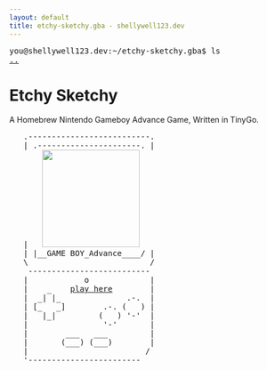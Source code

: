 ```yaml
---
layout: default
title: etchy-sketchy.gba - shellywell123.dev
---
```

<pre>
you@shellywell123.dev:~/etchy-sketchy.gba$ ls
<a href="./index.html">..</a>
</pre>

# Etchy Sketchy
A Homebrew Nintendo Gameboy Advance Game, Written in TinyGo.

<pre>
   .--------------------------.
   | .----------------------. |
   |   <img src="./attachments/gba-etchy-sketchy.gif" width="175
  ">
   | |__GAME BOY_Advance____/ |
   \                          /   
    --------------------------
   |            o             |
   |    _    <a href="https://shellywell123.github.io/Etchy-Sketchy.gba/emulator/gbajs2/">play here</a>        |
   |  _| |_              .-.  |
   | [_   _]        .-. (   ) |
   |   |_|         (   ) '-'  |
   |                '-'       |
   |        ___   ___         |
   |       (___) (___)        |
   |                         /
   '------------------------
</pre>
